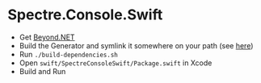 # Spectre.Console.Swift

- Get [Beyond.NET](https://github.com/royalapplications/beyondnet)
- Build the Generator and symlink it somewhere on your path (see [here](https://github.com/royalapplications/beyondnet?tab=readme-ov-file#generator-executable))
- Run `./build-dependencies.sh`
- Open `swift/SpectreConsoleSwift/Package.swift` in Xcode
- Build and Run
